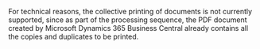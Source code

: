 For technical reasons, the collective printing of documents is not currently supported, since as part of the processing sequence, the PDF document created by Microsoft Dynamics 365 Business Central already contains all the copies and duplicates to be printed.